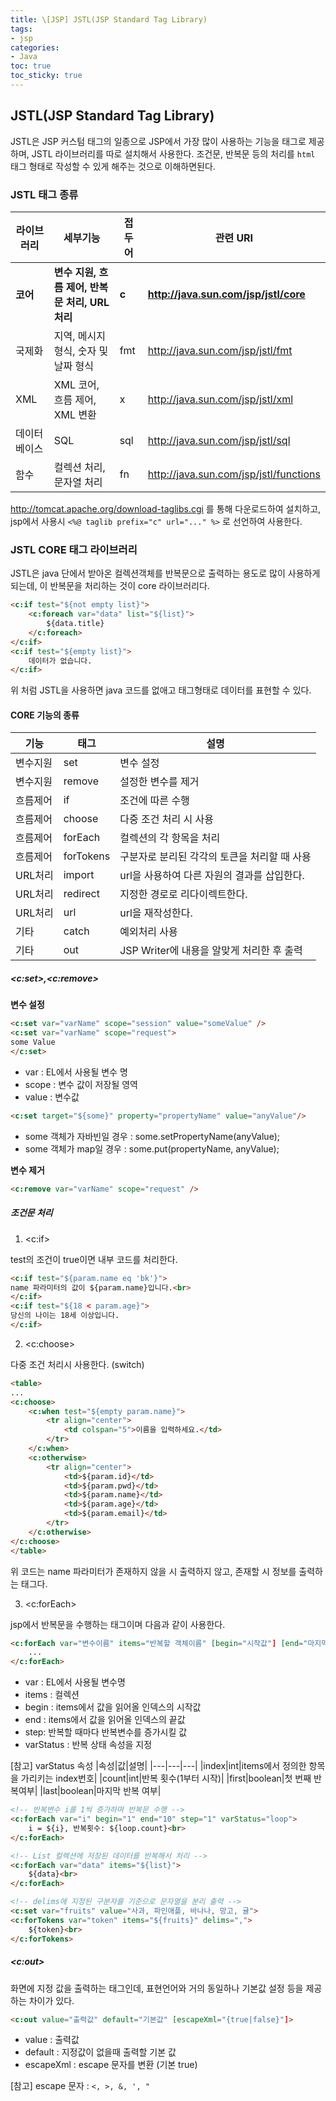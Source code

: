 ```yaml
---
title: \[JSP] JSTL(JSP Standard Tag Library)
tags:
- jsp
categories:
- Java
toc: true
toc_sticky: true
---
```


## JSTL(JSP Standard Tag Library)

JSTL은 JSP 커스텀 태그의 일종으로 JSP에서 가장 많이 사용하는 기능을 태그로 제공하며, JSTL 라이브러리를 따로 설치해서 사용한다.
조건문, 반복문 등의 처리를 `html` 태그 형태로 작성할 수 있게 해주는 것으로 이해하면된다.


### JSTL 태그 종류

|라이브러리|세부기능|접두어|관련 URI|
|---|---|---|---|
|**코어**|**변수 지원, 흐름 제어, 반복문 처리, URL 처리**|**c**|**http://java.sun.com/jsp/jstl/core**|
|국제화|지역, 메시지 형식, 숫자 및 날짜 형식|fmt|http://java.sun.com/jsp/jstl/fmt|
|XML|XML 코어, 흐름 제어, XML 변환|x|http://java.sun.com/jsp/jstl/xml|
|데이터베이스|SQL|sql|http://java.sun.com/jsp/jstl/sql|
|함수|컬렉션 처리, 문자열 처리|fn|http://java.sun.com/jsp/jstl/functions|

<a href="http://tomcat.apache.org/download-taglibs.cgi">http://tomcat.apache.org/download-taglibs.cgi</a> 를 통해 다운로드하여 설치하고,
jsp에서 사용시 `<%@ taglib prefix="c" url="..." %>` 로 선언하여 사용한다.


### JSTL CORE 태그 라이브러리

JSTL은 java 단에서 받아온 컬렉션객체를 반복문으로 출력하는 용도로 많이 사용하게 되는데, 이 반복문을 처리하는 것이 core 라이브러리다.

```html
<c:if test="${not empty list}">
    <c:foreach var="data" list="${list}">
        ${data.title}
    </c:foreach>
</c:if>
<c:if test="${empty list}">
    데이터가 없습니다.
</c:if>
```

위 처럼 JSTL을 사용하면 java 코드를 없애고 태그형태로 데이터를 표현할 수 있다.


#### CORE 기능의 종류

|기능|태그|설명|
|---|---|---|
|변수지원|set|변수 설정|
|변수지원|remove|설정한 변수를 제거|
|흐름제어|if|조건에 따른 수행|
|흐름제어|choose|다중 조건 처리 시 사용|
|흐름제어|forEach|컬렉션의 각 항목을 처리|
|흐름제어|forTokens|구분자로 분리된 각각의 토큰을 처리할 때 사용|
|URL처리|import|url을 사용하여 다른 자원의 결과를 삽입한다.|
|URL처리|redirect|지정한 경로로 리다이렉트한다.|
|URL처리|url|url을 재작성한다.|
|기타|catch|예외처리 사용|
|기타|out|JSP Writer에 내용을 알맞게 처리한 후 출력|



##### <c:set>,<c:remove>

**변수 설정**

```html
<c:set var="varName" scope="session" value="someValue" />
<c:set var="varName" scope="request">
some Value
</c:set>
```
- var : EL에서 사용될 변수 명
- scope : 변수 값이 저장될 영역
- value : 변수값


```html
<c:set target="${some}" property="propertyName" value="anyValue"/>
```
- some 객체가 자바빈일 경우 : some.setPropertyName(anyValue);
- some 객체가 map일 경우 : some.put(propertyName, anyValue);


**변수 제거**

```html
<c:remove var="varName" scope="request" />
```

##### 조건문 처리

1. <c:if>

test의 조건이 true이면 내부 코드를 처리한다.

```html
<c:if test="${param.name eq 'bk'}">
name 파라미터의 값이 ${param.name}입니다.<br>
</c:if>
<c:if test="${18 < param.age}">
당신의 나이는 18세 이상입니다.
</c:if>
```

2. <c:choose>

다중 조건 처리시 사용한다. (switch)

```html
<table>
...
<c:choose>
    <c:when test="${empty param.name}">
        <tr align="center">
            <td colspan="5">이름을 입력하세요.</td>
        </tr>
    </c:when>
    <c:otherwise>
        <tr align="center">
            <td>${param.id}</td>
            <td>${param.pwd}</td>
            <td>${param.name}</td>
            <td>${param.age}</td>
            <td>${param.email}</td>
        </tr>
    </c:otherwise>
</c:choose>
</table>
```

위 코드는 name 파라미터가 존재하지 않을 시 출력하지 않고, 존재할 시 정보를 출력하는 태그다.


3. <c:forEach>

jsp에서 반복문을 수행하는 태그이며 다음과 같이 사용한다.

```html
<c:forEach var="변수이름" items="반복할 객체이름" [begin="시작값"] [end="마지막값"] [step="증가값"] [varStatus="반복상태변수이름"]>
    ...
</c:forEach>
```
- var : EL에서 사용될 변수명
- items : 컬렉션
- begin : items에서 값을 읽어올 인덱스의 시작값
- end : items에서 값을 읽어올 인덱스의 끝값
- step: 반복할 때마다 반복변수를 증가시킬 값
- varStatus : 반복 상태 속성을 지정

[참고] varStatus 속성
|속성|값|설명|
|---|---|---|
|index|int|items에서 정의한 항목을 가리키는 index번호|
|count|int|반복 횟수(1부터 시작)|
|first|boolean|첫 번째 반복여부|
|last|boolean|마지막 반복 여부|


```html
<!-- 반복변수 i를 1씩 증가하며 반복문 수행 -->
<c:forEach var="i" begin="1" end="10" step="1" varStatus="loop">
    i = ${i}, 반복횟수: ${loop.count}<br>
</c:forEach>
```

```html
<!-- List 컬렉션에 저장된 데이터를 반복해서 처리 -->
<c:forEach var="data" items="${list}">
    ${data}<br>
</c:forEach>
```

```html
<!-- delims에 지정된 구분자를 기준으로 문자열을 분리 출력 -->
<c:set var="fruits" value="사과, 파인애플, 바나나, 망고, 귤">
<c:forTokens var="token" items="${fruits}" delims=",">
    ${token}<br>
</c:forTokens>
```

##### <c:out>

화면에 지정 값을 출력하는 태그인데, 표현언어와 거의 동일하나 기본값 설정 등을 제공하는 차이가 있다.

```html
<c:out value="출력값" default="기본값" [escapeXml="{true|false}"]>
```
- value : 출력값
- default : 지정값이 없을때 출력할 기본 값
- escapeXml : escape 문자를 변환 (기본 true)

[참고] escape 문자 : `<, >, &, ', "`

